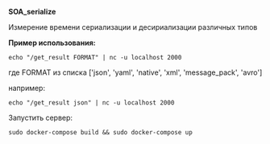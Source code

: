 **SOA_serialize**

Измерение времени сериализации и десириализации различных типов

**Пример использования:**

```
echo "/get_result FORMAT" | nc -u localhost 2000
```

где FORMAT из списка ['json', 'yaml', 'native', 'xml', 'message_pack', 'avro']

например:
```
echo "/get_result json" | nc -u localhost 2000
```

Запустить сервер:
```
sudo docker-compose build && sudo docker-compose up
```
